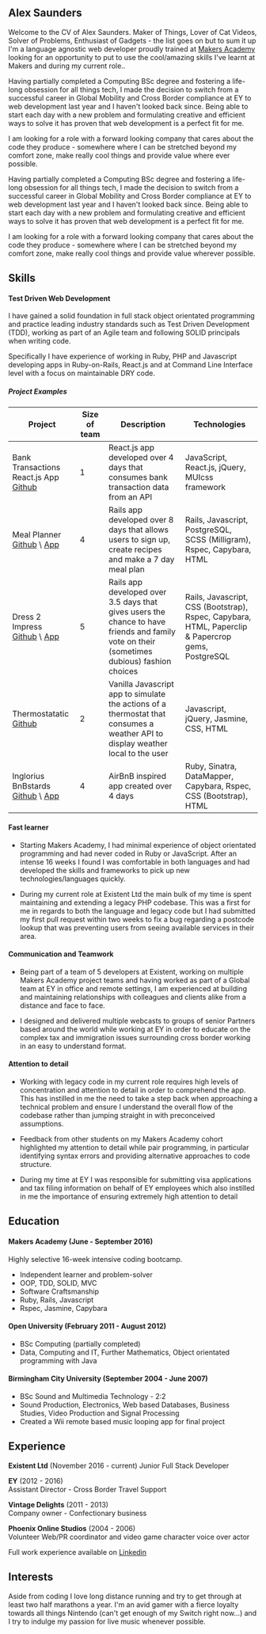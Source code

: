 ## Alex Saunders

Welcome to the CV of Alex Saunders. Maker of Things, Lover of Cat Videos, Solver of Problems, Enthusiast of Gadgets - the list goes on but to sum it up I'm a language agnostic web developer proudly trained at [Makers Academy](http://www.makersacademy.com/) looking for an opportunity to put to use the cool/amazing skills I've learnt at Makers and during my current role..

Having partially completed a Computing BSc degree and fostering a life-long obsession for all things tech, I made the decision to switch from a successful career in Global Mobility and Cross Border compliance at EY to web development last year and I haven't looked back since. Being able to start each day with a new problem and formulating creative and efficient ways to solve it has proven that web development is a perfect fit for me.

I am looking for a role with a forward looking company that cares about the code they produce - somewhere where I can be stretched beyond my comfort zone, make really cool things and provide value where ever possible.



Having partially completed a Computing BSc degree and fostering a life-long obsession for all things tech, I made the decision to switch from a successful career in Global Mobility and Cross Border compliance at EY to web development last year and I haven't looked back since. Being able to start each day with a new problem and formulating creative and efficient ways to solve it has proven that web development is a perfect fit for me.

I am looking for a role with a forward looking company that cares about the code they produce - somewhere where I can be stretched beyond my comfort zone, make really cool things and provide value wherever possible.

## Skills

#### Test Driven Web Development

I have gained a solid foundation in full stack object orientated programming and practice leading industry standards such as Test Driven Development (TDD), working as part of an Agile team and following SOLID principals when writing code.

Specifically I have experience of working in Ruby, PHP and Javascript developing apps in Ruby-on-Rails, React.js and at Command Line Interface level with a focus on maintainable DRY code.

##### Project Examples
| Project | Size of team | Description | Technologies |
|---------|--------|-------------|--------------|
| Bank Transactions React.js App<br>[Github](https://github.com/acsauk/react_api) |1| React.js app developed over 4 days that consumes bank transaction data from an API | JavaScript, React.js, jQuery, MUIcss framework |
| Meal Planner<br>[Github](https://github.com/acsauk/meal_planner) \ [App](https://meal-planner-ma.herokuapp.com/) |4| Rails app developed over 8 days that allows users to sign up, create recipes and make a 7 day meal plan | Rails, Javascript, PostgreSQL, SCSS (Milligram), Rspec, Capybara, HTML |
| Dress 2 Impress<br> [Github](https://github.com/jonnymoore12/dress_2_impress) \ [App](https://dress-2-impress-acsauk.herokuapp.com/dilemmas) | 5 | Rails app developed over 3.5 days that gives users the chance to have friends and family vote on their (sometimes dubious) fashion choices | Rails, Javascript, CSS (Bootstrap), Rspec, Capybara, HTML, Paperclip & Papercrop gems, PostgreSQL |
| Thermostatatic<br> [Github](https://github.com/acsauk/thermostat_js) | 2 | Vanilla Javascript app to simulate the actions of a thermostat that consumes a weather API to display weather local to the user | Javascript, jQuery, Jasmine, CSS, HTML |
| Inglorius BnBstards<br> [Github](https://github.com/samjbro/inglourious-BnBsterds) \ [App](https://inglourious-bnbsterds.herokuapp.com/) | 4 | AirBnB inspired app created over 4 days | Ruby, Sinatra, DataMapper, Capybara, Rspec, CSS (Bootstrap), HTML |

#### Fast learner

- Starting Makers Academy, I had minimal experience of object orientated programming and had never coded in Ruby or JavaScript. After an intense 16 weeks I found I was comfortable in both languages and had developed the skills and frameworks to pick up new technologies/languages quickly.

- During my current role at Existent Ltd the main bulk of my time is spent maintaining and extending a legacy PHP codebase. This was a first for me in regards to both the language and legacy code but I had submitted my first pull request within two weeks to fix a bug regarding a postcode lookup that was preventing users from seeing available services in their area.

#### Communication and Teamwork

- Being part of a team of 5 developers at Existent, working on multiple Makers Academy project teams and having worked as part of a Global team at EY in office and remote settings, I am experienced at building and maintaining relationships with colleagues and clients alike from a distance and face to face.

- I designed and delivered multiple webcasts to groups of senior Partners based around the world while working at EY in order to educate on the complex tax and immigration issues surrounding cross border working in an easy to understand format.

#### Attention to detail

- Working with legacy code in my current role requires high levels of concentration and attention to detail in order to comprehend the app. This has instilled in me the need to take a step back when approaching a technical problem and ensure I understand the overall flow of the codebase rather than jumping straight in with preconceived assumptions.

- Feedback from other students on my Makers Academy cohort highlighted my attention to detail while pair programming, in particular identifying syntax errors and providing alternative approaches to code structure.

- During my time at EY I was responsible for submitting visa applications and tax filing information on behalf of EY employees which also instilled in me the importance of ensuring extremely high attention to detail

## Education

#### Makers Academy (June - September 2016)

Highly selective 16-week intensive coding bootcamp.

- Independent learner and problem-solver
- OOP, TDD, SOLID, MVC
- Software Craftsmanship
- Ruby, Rails, Javascript
- Rspec, Jasmine, Capybara

#### Open University (February 2011 - August 2012)

- BSc Computing (partially completed)
- Data, Computing and IT, Further Mathematics, Object orientated programming with Java

#### Birmingham City University (September 2004 - June 2007)

- BSc Sound and Multimedia Technology - 2:2
- Sound Production, Electronics, Web based Databases, Business Studies, Video Production and Signal Processing
- Created a Wii remote based music looping app for final project

## Experience

**Existent Ltd** (November 2016 - current)
Junior Full Stack Developer

**EY** (2012 - 2016)    
Assistant Director - Cross Border Travel Support

**Vintage Delights** (2011 - 2013)    
Company owner - Confectionary business

**Phoenix Online Studios** (2004 - 2006)   
Volunteer Web/PR coordinator and video game character voice over actor

Full work experience available on [Linkedin](https://uk.linkedin.com/in/alex-saunders-b027b115)

## Interests

Aside from coding I love long distance running and try to get through at least two half marathons a year. I'm an avid gamer with a fierce loyalty towards all things Nintendo (can't get enough of my Switch right now...) and I try to indulge my passion for live music whenever possible.

